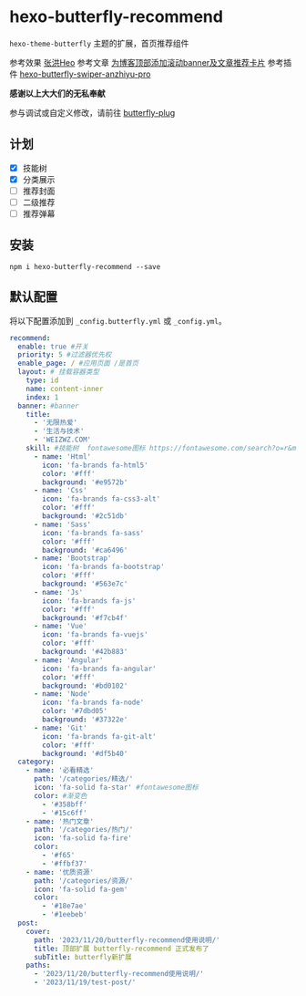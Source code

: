 # hexo-butterfly-recommend
`hexo-theme-butterfly` 主题的扩展，首页推荐组件

参考效果 [张洪Heo](https://blog.zhheo.com/) 
参考文章 [为博客顶部添加滚动banner及文章推荐卡片](https://blog.bywind.xyz/posts/ab6e072d.html) 
参考插件 [hexo-butterfly-swiper-anzhiyu-pro](https://github.com/anzhiyu-c/hexo-butterfly-swiper-anzhiyu-pro/tree/main) 

**感谢以上大大们的无私奉献**

参与调试或自定义修改，请前往 [butterfly-plug](https://github.com/weizwz/butterfly-plug)

## 计划
- [x] 技能树
- [x] 分类展示
- [ ] 推荐封面
- [ ] 二级推荐
- [ ] 推荐弹幕

## 安装
```shell
npm i hexo-butterfly-recommend --save
```

## 默认配置
将以下配置添加到 `_config.butterfly.yml` 或 `_config.yml`。
```yml
recommend:
  enable: true #开关
  priority: 5 #过滤器优先权
  enable_page: / #应用页面 /是首页
  layout: # 挂载容器类型
    type: id
    name: content-inner
    index: 1
  banner: #banner
    title: 
      - '无限热爱'
      - '生活与技术'
      - 'WEIZWZ.COM'
    skill: #技能树  fontawesome图标 https://fontawesome.com/search?o=r&m=free&f=brands
      - name: 'Html'
        icon: 'fa-brands fa-html5'
        color: '#fff'
        background: '#e9572b'
      - name: 'Css'
        icon: 'fa-brands fa-css3-alt'
        color: '#fff'
        background: '#2c51db'
      - name: 'Sass'
        icon: 'fa-brands fa-sass'
        color: '#fff'
        background: '#ca6496'
      - name: 'Bootstrap'
        icon: 'fa-brands fa-bootstrap'
        color: '#fff'
        background: '#563e7c'
      - name: 'Js'
        icon: 'fa-brands fa-js'
        color: '#fff'
        background: '#f7cb4f'
      - name: 'Vue'
        icon: 'fa-brands fa-vuejs'
        color: '#fff'
        background: '#42b883'
      - name: 'Angular'
        icon: 'fa-brands fa-angular'
        color: '#fff'
        background: '#bd0102'
      - name: 'Node'
        icon: 'fa-brands fa-node'
        color: '#7dbd05'
        background: '#37322e'
      - name: 'Git'
        icon: 'fa-brands fa-git-alt'
        color: '#fff'
        background: '#df5b40'
  category:
    - name: '必看精选'
      path: '/categories/精选/'
      icon: 'fa-solid fa-star' #fontawesome图标
      color: #渐变色
        - '#358bff'
        - '#15c6ff'
    - name: '热门文章'
      path: '/categories/热门/'
      icon: 'fa-solid fa-fire'
      color: 
        - '#f65'
        - '#ffbf37'
    - name: '优质资源'
      path: '/categories/资源/'
      icon: 'fa-solid fa-gem'
      color: 
        - '#18e7ae'
        - '#1eebeb'
  post: 
    cover: 
      path: '2023/11/20/butterfly-recommend使用说明/'
      title: 顶部扩展 butterfly-recommend 正式发布了
      subTitle: butterfly新扩展
    paths: 
      - '2023/11/20/butterfly-recommend使用说明/'
      - '2023/11/19/test-post/'
```